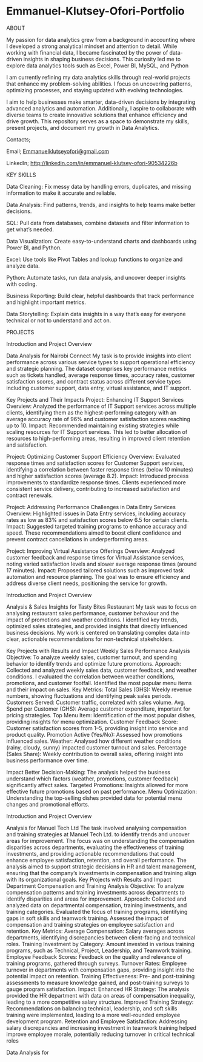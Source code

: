 # Emmanuel-Klutsey-Ofori-Portfolio
ABOUT

My passion for data analytics grew from a background in accounting where I developed a strong analytical mindset and attention to detail. While working with financial data, I became fascinated by the power of data-driven insights in shaping business decisions. This curiosity led me to explore data analytics tools such as Excel, Power BI, MySQL, and Python

I am currently refining my data analytics skills through real-world projects that enhance my problem-solving abilities. I focus on uncovering patterns, optimizing processes, and staying updated with evolving technologies.

I aim to help businesses make smarter, data-driven decisions by integrating advanced analytics and automation. Additionally, I aspire to collaborate with diverse teams to create innovative solutions that enhance efficiency and drive growth.
This repository serves as a space to demonstrate my skills, present projects, and document my growth in Data Analytics.

Contacts;

Email; Emmanuelklutseyofori@gmail.com

Linkedln; http://linkedin.com/in/emmanuel-klutsey-ofori-90534226b

KEY SKILLS

Data Cleaning: Fix messy data by handling errors, duplicates, and missing information to make it accurate and reliable.

Data Analysis: Find patterns, trends, and insights to help teams make better decisions.

SQL: Pull data from databases, combine datasets and filter information to get what’s needed.

Data Visualization: Create easy-to-understand charts and dashboards using Power BI, and Python.

Excel: Use tools like Pivot Tables and lookup functions to organize and analyze data.

Python: Automate tasks, run data analysis, and uncover deeper insights with coding.

Business Reporting: Build clear, helpful dashboards that track performance and highlight important metrics.

Data Storytelling: Explain data insights in a way that’s easy for everyone technical or not to understand and act on.








PROJECTS

Introduction and Project Overview
 
Data Analysis for Nairobi Connect
My task is to provide insights into client performance across various service types to support operational efficiency and strategic planning.
The dataset comprises key performance metrics such as tickets handled, average response times, accuracy rates, customer satisfaction scores, and contract status across different service types including customer support, data entry, virtual assistance, and IT support.

Key Projects and Their Impacts
Project: Enhancing IT Support Services
Overview: Analyzed the performance of IT Support services across multiple clients, identifying them as the highest-performing category with an average accuracy rate of 96% and customer satisfaction scores reaching up to 10.
Impact: Recommended maintaining existing strategies while scaling resources for IT Support services. This led to better allocation of resources to high-performing areas, resulting in improved client retention and satisfaction.

Project: Optimizing Customer Support Efficiency
Overview: Evaluated response times and satisfaction scores for Customer Support services, identifying a correlation between faster response times (below 10 minutes) and higher satisfaction scores (average 8.2).
Impact: Introduced process improvements to standardize response times. Clients experienced more consistent service delivery, contributing to increased satisfaction and contract renewals.

Project: Addressing Performance Challenges in Data Entry Services
Overview: Highlighted issues in Data Entry services, including accuracy rates as low as 83% and satisfaction scores below 6.5 for certain clients.
Impact: Suggested targeted training programs to enhance accuracy and speed. These recommendations aimed to boost client confidence and prevent contract cancellations in underperforming areas.

Project: Improving Virtual Assistance Offerings
Overview: Analyzed customer feedback and response times for Virtual Assistance services, noting varied satisfaction levels and slower average response times (around 17 minutes).
Impact: Proposed tailored solutions such as improved task automation and resource planning. The goal was to ensure efficiency and address diverse client needs, positioning the service for growth.






Introduction and Project Overview
 
Analysis & Sales Insights for Tasty Bites Restaurant
My task was to focus on analysing restaurant sales performance, customer behaviour and the impact of promotions and weather conditions. I identified key trends, optimized sales strategies, and provided insights that directly influenced business decisions. My work is centered on translating complex data into clear, actionable recommendations for non-technical stakeholders.

Key Projects with Results and Impact
Weekly Sales Performance Analysis
Objective: To analyze weekly sales, customer turnout, and spending behavior to identify trends and optimize future promotions.
Approach: Collected and analyzed weekly sales data, customer feedback, and weather conditions.
I evaluated the correlation between weather conditions, promotions, and customer footfall.
Identified the most popular menu items and their impact on sales.
Key Metrics: Total Sales (GHS): Weekly revenue numbers, showing fluctuations and identifying peak sales periods.
Customers Served: Customer traffic, correlated with sales volume.
Avg. Spend per Customer (GHS): Average customer expenditure, important for pricing strategies.
Top Menu Item: Identification of the most popular dishes, providing insights for menu optimization.
Customer Feedback Score: Customer satisfaction scores from 1–5, providing insight into service and product quality.
Promotion Active (Yes/No): Assessed how promotions influenced sales.
Weather: Analysed how different weather conditions (rainy, cloudy, sunny) impacted customer turnout and sales.
Percentage (Sales Share): Weekly contribution to overall sales, offering insight into business performance over time.

Impact
Better Decision-Making: The analysis helped the business understand which factors (weather, promotions, customer feedback) significantly affect sales.
Targeted Promotions: Insights allowed for more effective future promotions based on past performance.
Menu Optimization: Understanding the top-selling dishes provided data for potential menu changes and promotional efforts.




                             



Introduction and Project Overview

Analysis for Manuel Tech Ltd 
The task involved analysing compensation and training strategies at Manuel Tech Ltd. to identify trends and uncover areas for improvement. The focus was on understanding the compensation disparities across departments, evaluating the effectiveness of training investments, and providing actionable recommendations that could enhance employee satisfaction, retention, and overall performance. The analysis aimed to support strategic decisions in HR and talent management, ensuring that the company’s investments in compensation and training align with its organizational goals.
Key Projects with Results and Impact
Department Compensation and Training Analysis
Objective: To analyze compensation patterns and training investments across departments to identify disparities and areas for improvement.
Approach:
Collected and analyzed data on departmental compensation, training investments, and training categories.
Evaluated the focus of training programs, identifying gaps in soft skills and teamwork training.
Assessed the impact of compensation and training strategies on employee satisfaction and retention.
Key Metrics:
Average Compensation: Salary averages across departments, identifying discrepancies between client-facing and technical roles.
Training Investment by Category: Amount invested in various training programs, such as Technical, Project, Leadership, and Teamwork training.
Employee Feedback Scores: Feedback on the quality and relevance of training programs, gathered through surveys.
Turnover Rates: Employee turnover in departments with compensation gaps, providing insight into the potential impact on retention.
Training Effectiveness: Pre- and post-training assessments to measure knowledge gained, and post-training surveys to gauge program satisfaction.
Impact:
Enhanced HR Strategy: The analysis provided the HR department with data on areas of compensation inequality, leading to a more competitive salary structure.
Improved Training Strategy: Recommendations on balancing technical, leadership, and soft skills training were implemented, leading to a more well-rounded employee development program.
Retention and Employee Satisfaction: Addressing salary discrepancies and increasing investment in teamwork training helped improve employee morale, potentially reducing turnover in critical technical roles


Data Analysis for
